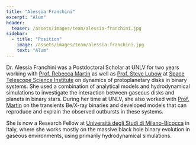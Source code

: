 ```yaml
---
title: "Alessia Franchini"
excerpt: "Alum"
header:
  teaser: /assets/images/team/alessia-franchini.jpg
sidebar:
  - title: "Position"
    image: /assets/images/team/alessia-franchini.jpg
    text: "Alum"
---
```


Dr. Alessia Franchini was a Postdoctoral Scholar at UNLV for two years
working with
[Prof. Rebecca Martin](/team/rebecca-martin)
as well as
[Prof. Steve Lubow](https://www.stsci.edu/stsci-research/research-directory/steve-lubow)
at
[Space Telescope Science Institute](https://www.stsci.edu/)
on dynamics of protoplanetary disks in binary systems.
She used a combination of analytical models and hydrodynamical
simulations to investigate the interaction between gaseous disks and
planets in binary stars.
During her time at UNLV, she also worked with
[Prof. Martin](/team/rebecca-martin)
on the transients Be/X-ray binaries and developed models that can
reproduce and explain the observed outbursts in these systems.

She is now a Research Fellow at
[Università degli Studi di Milano-Bicocca](https://en.unimib.it/)
in Italy, where she works mostly on the massive black
hole binary evolution in gaseous environments, using primarily
hydrodynamical simulations.

